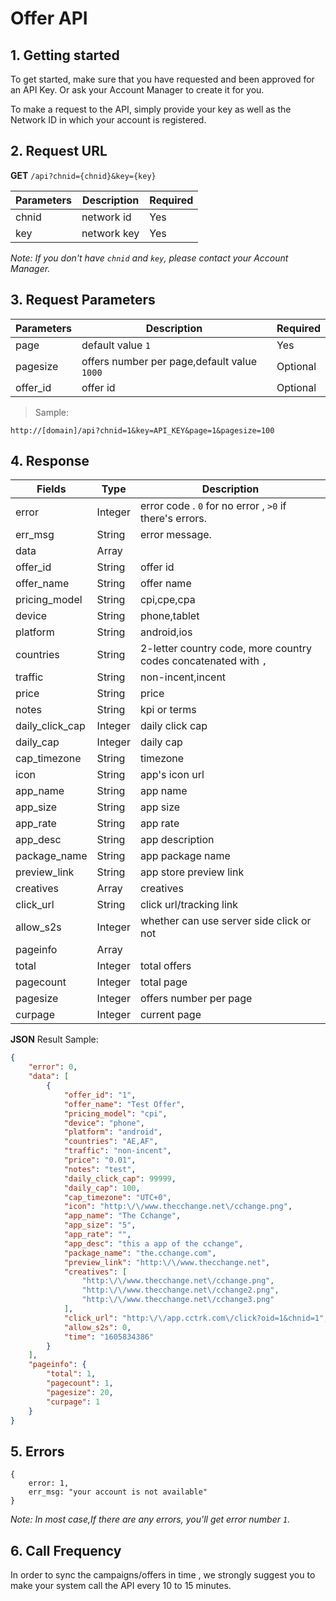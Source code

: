 # Offer API

## 1. Getting started

To get started, make sure that you have requested and been approved 
for an API Key. Or ask your Account Manager to create it for you.

To make a request to the API, simply provide your key as well as the 
Network ID in which your account is registered.

## 2. Request URL

**GET** `/api?chnid={chnid}&key={key}`

Parameters | Description | Required
-- | -- | --
chnid | network id | Yes
key | network key | Yes

_Note: If you don't have `chnid` and `key`, please contact your Account Manager._

## 3. Request Parameters

Parameters | Description | Required
-- | -- | --
page | default value `1` | Yes
pagesize | offers number per page,default value `1000` | Optional
offer_id | offer id | Optional

> Sample:

```
http://[domain]/api?chnid=1&key=API_KEY&page=1&pagesize=100
```

## 4. Response

Fields | Type | Description
-- | -- | --
error | Integer | error code . `0` for no error , `>0` if there's errors.
err_msg | String | error message.
data | Array |
offer_id | String | offer id
offer_name | String | offer name
pricing_model | String | cpi,cpe,cpa
device |  String | phone,tablet
platform | String | android,ios
countries | String | 2-letter country code, more country codes concatenated with `,`
traffic | String | non-incent,incent
price | String | price
notes | String | kpi or terms
daily_click_cap | Integer | daily click cap
daily_cap | Integer | daily cap
cap_timezone | String | timezone
icon | String | app's icon url
app_name | String | app name
app_size | String | app size
app_rate | String | app rate
app_desc | String | app description
package_name | String | app package name
preview_link | String | app store preview link
creatives | Array | creatives
click_url | String | click url/tracking link
allow_s2s | Integer | whether can use server side click or not
pageinfo | Array |
total | Integer | total offers
pagecount | Integer | total page
pagesize | Integer | offers number per page
curpage | Integer | current page

**JSON** Result Sample:

```json
{
    "error": 0,
    "data": [
        {
            "offer_id": "1",
            "offer_name": "Test Offer",
            "pricing_model": "cpi",
            "device": "phone",
            "platform": "android",
            "countries": "AE,AF",
            "traffic": "non-incent",
            "price": "0.01",
            "notes": "test",
            "daily_click_cap": 99999,
            "daily_cap": 100,
            "cap_timezone": "UTC+0",
            "icon": "http:\/\/www.thecchange.net\/cchange.png",
            "app_name": "The Cchange",
            "app_size": "5",
            "app_rate": "",
            "app_desc": "this a app of the cchange",
            "package_name": "the.cchange.com",
            "preview_link": "http:\/\/www.thecchange.net",
            "creatives": [
                "http:\/\/www.thecchange.net\/cchange.png",
                "http:\/\/www.thecchange.net\/cchange2.png",
                "http:\/\/www.thecchange.net\/cchange3.png"
            ],
            "click_url": "http:\/\/app.cctrk.com\/click?oid=1&chnid=1",
            "allow_s2s": 0,
            "time": "1605834386"
        }
    ],
    "pageinfo": {
        "total": 1,
        "pagecount": 1,
        "pagesize": 20,
        "curpage": 1
    }
}
```
## 5. Errors

```
{
    error: 1,
    err_msg: "your account is not available"
}
```

_Note: In most case,If there are any errors, you'll get error number `1`._

## 6. Call Frequency

In order to sync the campaigns/offers in time , we strongly suggest you to make your system call the API every 10 to 15 minutes.
